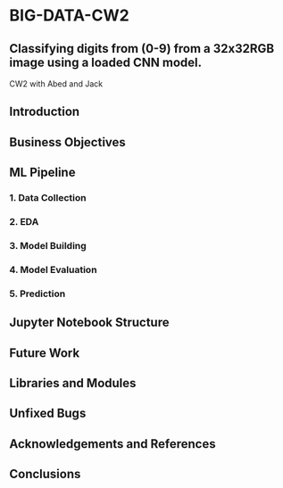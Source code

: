 # BIG-DATA-CW2
## Classifying digits from (0-9) from a 32x32RGB image using a loaded CNN model.
CW2 with Abed and Jack 





## Introduction

## Business Objectives

## ML Pipeline

### 1. Data Collection

### 2. EDA

### 3. Model Building

### 4. Model Evaluation

### 5. Prediction

## Jupyter Notebook Structure

## Future Work

## Libraries and Modules

## Unfixed Bugs

## Acknowledgements and References

## Conclusions
